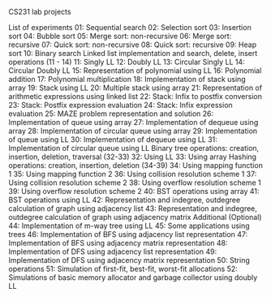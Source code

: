 
CS231 lab projects

List of experiments
 01: Sequential search
 02: Selection sort
 03: Insertion sort
 04: Bubble sort
 05: Merge sort: non-recursive
 06: Merge sort: recursive
 07: Quick sort: non-recursive
 08: Quick sort: recursive
 09: Heap sort
 10: Binary search
Linked list implementation and search, delete, insert operations (11 - 14)
 11: Singly LL
 12: Doubly LL
 13: Circular Singly LL
 14: Circular Doubly LL
 15: Representation of polynomial using LL
 16: Polynomial addition
 17: Polynomial multiplication
 18: Implementation of stack using array
 19: Stack using LL
 20: Multiple stack using array
 21: Representation of arithmetic expressions using linked list
 22: Stack: Infix to postfix conversion
 23: Stack: Postfix expression evaluation
 24: Stack: Infix expression evaluation
 25: MAZE problem representation and solution
 26: Implementation of queue using array
 27: Implementation of dequeue using array
 28: Implementation of circular queue using array
 29: Implementation of queue using LL
 30: Implementation of dequeue using LL
 31: Implementation of circular queue using LL
Binary tree operations: creation, insertion, deletion, traversal (32-33)
 32: Using LL
 33: Using array
Hashing operations: creation, insertion, deletion (34-39)
 34: Using mapping function 1
 35: Using mapping function 2
 36: Using collision resolution scheme 1
 37: Using collision resolution scheme 2
 38: Using overflow resolution scheme 1
 39: Using overflow resolution scheme 2
 40: BST operations using array
 41: BST operations using LL
 42: Representation and indegree, outdegree calculation of graph using adjacency list
 43: Representation and indegree, outdegree calculation of graph using adjacency matrix
Additional (Optional)
 44: Implementation of m-way tree using LL
 45: Some applications using trees
 46: Implementation of BFS using adjacency list representation
 47: Implementation of BFS using adjacency matrix representation
 48: Implementation of DFS using adjacency list representation
 49: Implementation of DFS using adjacency matrix representation
 50: String operations
 51: Simulation of first-fit, best-fit, worst-fit allocations
 52: Simulations of basic memory allocator and garbage collector using doubly LL
